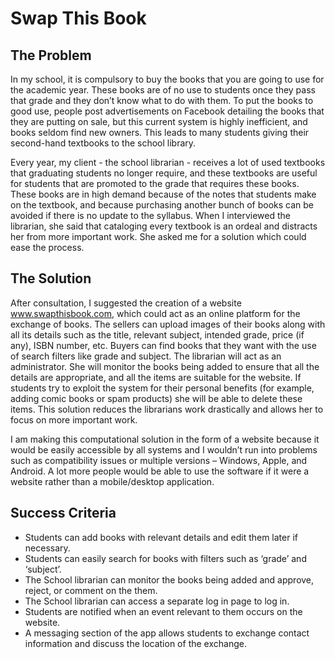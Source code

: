 # Swap This Book

## The Problem

In my school, it is compulsory to buy the books that you are going to use for the academic year. These books are of no use to students once they pass that grade and they don’t know what to do with them. To put the books to good use, people post advertisements on Facebook detailing the books that they are putting on sale, but this current system is highly inefficient, and books seldom find new owners. This leads to many students giving their second-hand textbooks to the school library.

Every year, my client - the school librarian - receives a lot of used textbooks that graduating students no longer require, and these textbooks are useful for students that are promoted to the grade that requires these books. These books are in high demand because of the notes that students make on the textbook, and because purchasing another bunch of books can be avoided if there is no update to the syllabus. When I interviewed the librarian, she said that cataloging every textbook is an ordeal and distracts her from more important work. She asked me for a solution which could ease the process. 

## The Solution

After consultation, I suggested the creation of a website www.swapthisbook.com, which could act as an online platform for the exchange of books. The sellers can upload images of their books along with all its details such as the title, relevant subject, intended grade, price (if any), ISBN number, etc. Buyers can find books that they want with the use of search filters like grade and subject. The librarian will act as an administrator. She will monitor the books being added to ensure that all the details are appropriate, and all the items are 
suitable for the website. If students try to exploit the system for their personal benefits (for example, adding comic books or spam products) she will be able to delete these items. This solution reduces the librarians work drastically and allows her to focus on more important work.

I am making this computational solution in the form of a website because it would be easily accessible by all systems and I wouldn’t run into problems such as compatibility issues or multiple versions – Windows, Apple, and Android. A lot more people would be able to use the software if it were a website rather than a mobile/desktop application.

## Success Criteria
* Students can add books with relevant details and edit them later if necessary.
*	Students can easily search for books with filters such as ‘grade’ and ‘subject’.
*	The School librarian can monitor the books being added and approve, reject, or comment on the them. 
*	The School librarian can access a separate log in page to log in.
*	Students are notified when an event relevant to them occurs on the website.
*	A messaging section of the app allows students to exchange contact information and discuss the location of the exchange.
